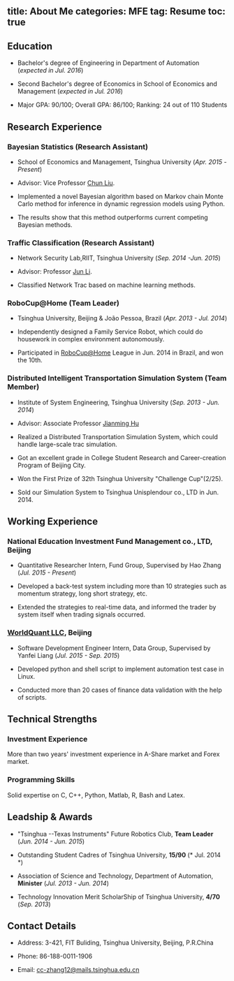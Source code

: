 title: About Me
categories: MFE
tag: Resume
toc: true
---

## Education

+ Bachelor's degree of Engineering in Department of Automation (*expected in Jul. 2016*)


+ Second Bachelor's degree of Economics in School of Economics and Management (*expected in Jul. 2016*)


+ Major GPA: 90/100; Overall GPA: 86/100; Ranking: 24 out of 110 Students

<!-- more -->

## Research Experience

### Bayesian Statistics (Research Assistant) 
	
+ School of Economics and Management, Tsinghua University  (*Apr. 2015 -Present*)

+ Advisor: Vice Professor [Chun Liu](http://www.sem.tsinghua.edu.cn/en/liuch).

+ Implemented a novel Bayesian algorithm based on Markov chain Monte Carlo method for inference in dynamic regression models using Python.

+ The results show that this method outperforms current competing Bayesian methods.

### Traffic Classification (Research Assistant)

+ Network Security Lab,RIIT, Tsinghua University  (*Sep. 2014 -Jun. 2015*)

+ Advisor: Professor [Jun Li](http://www.riit.tsinghua.edu.cn/docinfo_out/board/boarddetail.jsp?columnId=0020601&parentColumnId=00206&itemSeq=6348).

+  Classified Network Trac based on machine learning methods.

### RoboCup@Home (Team Leader)		
+ Tsinghua University, Beijing & João Pessoa, Brazil  (*Apr. 2013 - Jul. 2014*)

+ Independently designed a Family Service Robot, which could do housework in complex environment autonomously.

+  Participated in [RoboCup@Home](http://www.robocup2014.org/?page_id=57) League in Jun. 2014 in Brazil, and won the 10th.

### Distributed Intelligent Transportation Simulation System (Team Member)

+ Institute of System Engineering, Tsinghua University   (*Sep. 2013 - Jun. 2014*)

+ Advisor: Associate Professor [Jianming Hu](http://www.au.tsinghua.edu.cn/publish/auen/1713/2011/20111107134223455368964/20111107134223455368964_.html) 

+ Realized a Distributed Transportation Simulation System, which could handle large-scale trac simulation.

+ Got an excellent grade in College Student Research and Career-creation Program of Beijing City.

+  Won the First Prize of 32th Tsinghua University "Challenge Cup"(2/25).

+ Sold our Simulation System to Tsinghua Unisplendour co., LTD in Jun. 2014.



## Working Experience

###  National Education Investment Fund Management co., LTD, Beijing

+ Quantitative Researcher Intern, Fund Group, Supervised by Hao Zhang (*Jul. 2015 - Present*)

+ Developed a back-test system including more than 10 strategies such as momentum strategy, long short strategy, etc.

+ Extended the strategies to real-time data, and informed the trader by system itself when trading signals occurred.

###  [WorldQuant LLC](https://www.worldquant.com), Beijing
+ Software Development Engineer Intern, Data Group, Supervised by Yanfei Liang  (*Jul. 2015 - Sep. 2015*)

+ Developed python and shell script to implement automation test case in Linux.

+ Conducted more than 20 cases of finance data validation with the help of scripts.


## Technical Strengths

### Investment Experience

More than two years' investment experience in A-Share market and Forex market.

### Programming Skills
Solid expertise on C, C++, Python, Matlab, R, Bash and Latex.

## Leadship & Awards

+ "Tsinghua --Texas Instruments" Future Robotics Club, **Team Leader**  (*Jun. 2014 - Jun. 2015*) 

+ Outstanding Student Cadres of Tsinghua University, **15/90**  (* Jul. 2014 *)

+ Association of Science and Technology, Department of Automation, **Minister**  (*Jul. 2013 - Jun. 2014*)

+ Technology Innovation Merit ScholarShip of Tsinghua University, **4/70**  (*Sep. 2013*)




## Contact Details

+ Address: 3-421, FIT Buliding, Tsinghua University, Beijing, P.R.China

+ Phone:  86-188-0011-1906

+ Email:  cc-zhang12@mails.tsinghua.edu.cn
